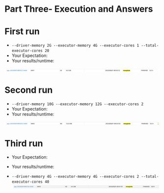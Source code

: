  # Part Three- Execution and Answers


# First run
* `--driver-memory 2G --executor-memory 4G --executor-cores 1 --total-executor-cores 20`
* Your Expectation: 
* Your results/runtime:

![3_1file](./resultimages/Part3-1.png "3_1file") 


# Second run
* `--driver-memory 10G --executor-memory 12G --executor-cores 2`
* Your Expectation: 
* Your results/runtime:

![3_2file](./resultimages/Part3-2.png "3_2file") 



# Third run
* Your Expectation: 
* Your results/runtime:

* `--driver-memory 4G --executor-memory 4G --executor-cores 2 --total-executor-cores 40`
![3_3file](./resultimages/Part3-3.png "3_3file") 

